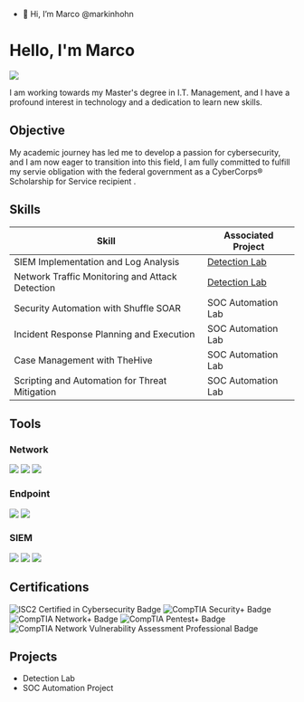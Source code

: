 - 👋 Hi, I’m Marco @markinhohn

# Hello, I'm Marco
<a href="https://www.linkedin.com/in/marco-marquez-/"><img src="https://img.shields.io/badge/-LinkedIn-0072b1?&style=for-the-badge&logo=linkedin&logoColor=white" /></a>

I am working towards my Master's degree in I.T. Management, and I have a profound interest in technology and a dedication to learn new skills.

## Objective

My academic journey has led me to develop a passion for cybersecurity, and I am now eager to transition into this field, I am fully committed to fulfill my servie obligation with the federal government as a CyberCorps® Scholarship for Service recipient .

## Skills
<!---[Provide skills and associated project. Make sure to hyperlink the project - Remove this afterwards]]--->

| Skill                                         | Associated Project         |
|-----------------------------------------------|----------------------------|
| SIEM Implementation and Log Analysis          | <a href="https://google.com">Detection Lab</a>|
| Network Traffic Monitoring and Attack Detection | <a href="https://google.com">Detection Lab</a>|
| Security Automation with Shuffle SOAR         | SOC Automation Lab|
| Incident Response Planning and Execution      | SOC Automation Lab|
| Case Management with TheHive                  | SOC Automation Lab|
| Scripting and Automation for Threat Mitigation | SOC Automation Lab|

## Tools
<!---[Provide tools and break them down into categories. Use ChatGPT to help create the link - Remove this afterwards]]--->

### Network
<div>
    <img src="https://img.shields.io/badge/-Wireshark-1679A7?&style=for-the-badge&logo=Wireshark&logoColor=white" />
    <img src="https://img.shields.io/badge/-Suricata-EF3B2D?&style=for-the-badge&logo=Suricata&logoColor=white" />
    <img src="https://img.shields.io/badge/-Zeek-777BB4?&style=for-the-badge&logo=Zeek&logoColor=white" />
</div>

### Endpoint
<div>
    <img src="https://img.shields.io/badge/-Microsoft_Defender_for_Endpoint-00A4EF?&style=for-the-badge&logo=Microsoft&logoColor=white" />
    <img src="https://img.shields.io/badge/-Velociraptor-4B275F?&style=for-the-badge&logo=Velociraptor&logoColor=white" />
</div>

### SIEM
<div>
    <img src="https://img.shields.io/badge/-Microsoft_Sentinel-0078D4?&style=for-the-badge&logo=Microsoft&logoColor=white" />
    <img src="https://img.shields.io/badge/-Splunk-000000?&style=for-the-badge&logo=Splunk&logoColor=white" />
    <img src="https://img.shields.io/badge/-Elastic-005571?&style=for-the-badge&logo=Elastic&logoColor=white" />
</div>

## Certifications
<!---[Provide certifications that you have obtained. Use ChatGPT to help create the link - Remove this afterwards]]--->
<div>
<img src="https://img.shields.io/badge/-CC-2C8EBB?style=for-the-badge&logo=ISC2&logoColor=white" alt="ISC2 Certified in Cybersecurity Badge" />
<img src="https://img.shields.io/badge/-Security%2B-FF0000?style=for-the-badge&logo=CompTIA&logoColor=white" alt="CompTIA Security+ Badge" />
<img src="https://img.shields.io/badge/-Network%2B-007ACC?style=for-the-badge&logo=CompTIA&logoColor=white" alt="CompTIA Network+ Badge" />
<img src="https://img.shields.io/badge/-Pentest%2B-FF69B4?style=for-the-badge&logo=CompTIA&logoColor=white" alt="CompTIA Pentest+ Badge" />
<img src="https://img.shields.io/badge/-Network%20Vulnerability%20Assessment%20Professional-800080?style=for-the-badge&logo=CompTIA&logoColor=white" alt="CompTIA Network Vulnerability Assessment Professional Badge" />
</div>

## Projects
- Detection Lab
- SOC Automation Project
<!---
markinhohn/markinhohn is a ✨ special ✨ repository because its `README.md` (this file) appears on your GitHub profile.
You can click the Preview link to take a look at your changes.
--->
